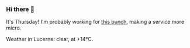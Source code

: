 ### Hi there :wave:

It's Thursday! I'm probably working for [this bunch](https://github.com/kohofinancial), making a service more micro.

Weather in Lucerne: clear, at +14°C.
